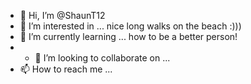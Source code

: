 - 👋 Hi, I’m @ShaunT12
- 👀 I’m interested in ... nice long walks on the beach :)))
- 🌱 I’m currently learning ... how to be a better person!
- - 💞️ I’m looking to collaborate on ...
- 📫 How to reach me ...

<!---
ShaunT12/ShaunT12 is a ✨ special ✨ repository because its `README.md` (this file) appears on your GitHub profile.
You can click the Preview link to take a look at your changes.
--->
